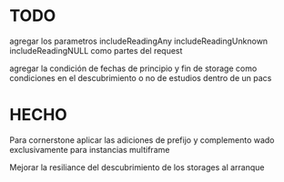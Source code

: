 #  TODO

agregar los parametros includeReadingAny  includeReadingUnknown  includeReadingNULL como partes del request

agregar la condición de fechas de principio y fin de storage como condiciones en el descubrimiento o no de estudios dentro de un pacs

 
# HECHO

Para cornerstone aplicar las adiciones de prefijo y complemento wado exclusivamente para instancias multiframe

Mejorar la resiliance del descubrimiento de los storages al arranque

